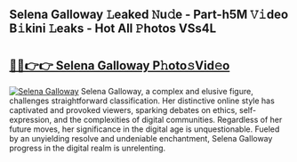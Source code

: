 ## Selena Galloway 𝙻eaked 𝙽u𝚍e - Part-h5M 𝚅𝚒deo B𝚒kini 𝙻eaks - Hot All 𝙿hotos VSs4L

# <h2><a href="http://ld13xq.urlbe.top/?page=Selena+Galloway">🔗🔗👉👉 Selena Galloway P𝚑oto𝚜Vid𝚎o</a></h2>

[![Selena Galloway](https://i.imgur.com/eBuTRDB.gif)](http://ld13xq.urlbe.top/?page=Selena+Galloway)
Selena Galloway, a complex and elusive figure, challenges straightforward classification. Her distinctive online style has captivated and provoked viewers, sparking debates on ethics, self-expression, and the complexities of digital communities. Regardless of her future moves, her significance in the digital age is unquestionable. Fueled by an unyielding resolve and undeniable enchantment, Selena Galloway progress in the digital realm is unrelenting.
